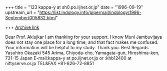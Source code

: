 +++
title = "123 kappa-y at sh0.po.iijnet.or.jp"
date = "1996-09-19"
upstream_url = "https://list.indology.info/pipermail/indology/1996-September/005832.html"

+++
[Archive link](https://list.indology.info/pipermail/indology/1996-September/005832.html)

Dear Prof. Aklujkar
I am thanking for your support.
I know Muni Jambuvijaya does not stay one place for a long time,
and that fact makes me confused.
Your information will be helpful to my study.
Thank you.
Best Regards
Yasuhiro Okazaki
545 Arima, Chiyoda-cho, Yamagata-gun,
Hiroshima-ken, 731-15 Japan
E-mail:kappa-y at po.iijnet.or.jp
   or :khb12400 at niftyserve.or.jp
TEL&FAX +81-826-72-8851





